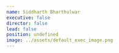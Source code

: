 ```yaml
---
name: Siddharth Bharthulwar
executive: false
director: false
lead: false
position: undefined
image: ../assets/default_exec_image.png
---
```

